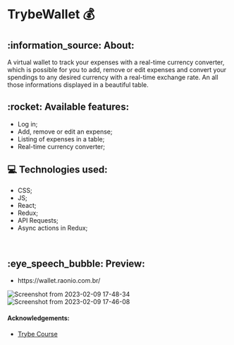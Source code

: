 <h1>TrybeWallet 💰</h1>  

<div>
<h2>:information_source: About: </h2><p>A virtual wallet to track your expenses with a real-time currency converter, which is possible for you to add, remove or edit expenses and convert your spendings to any desired currency with a real-time exchange rate. An all those informations displayed in a beautiful table.</p>
</div>

<h2>:rocket: Available features: </h2>
<ul> 
<li>Log in; </li>
<li>Add, remove or edit an expense; </li>
<li>Listing of expenses in a table; </li>
<li>Real-time currency converter; </li>

</ul>

<h2>💻 Technologies used: </h2>

<ul>
<li>CSS; </li>
<li>JS; </li>
<li>React; </li>
<li>Redux; </li>
<li>API Requests; </li>
<li>Async actions in Redux; </li>
</ul>

</br>

<h2>:eye_speech_bubble: Preview: </h2>
<ul>
  <li>
    https://wallet.raonio.com.br/
  </li>
</ul>

![Screenshot from 2023-02-09 17-48-34](https://user-images.githubusercontent.com/108954035/217936379-ec5356ca-a488-44c6-9561-ff4c28d1a600.png)
![Screenshot from 2023-02-09 17-46-08](https://user-images.githubusercontent.com/108954035/217936381-cd835018-edd5-4f0f-b490-c9e7ebfe86ba.png)


<h4>Acknowledgements: </h4>

- [Trybe Course](https://www.betrybe.com/)
<br/>
